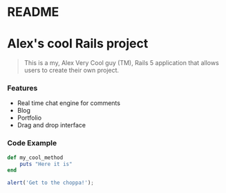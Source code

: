 # README

# Alex's cool Rails project

> This is a my, Alex Very Cool guy (TM), Rails 5 application that allows users to create their own project.

### Features

- Real time chat engine for comments
- Blog 
- Portfolio
- Drag and drop interface

### Code Example

```ruby 
def my_cool_method
	puts "Here it is"
end
```

```javascript
alert('Get to the choppa!');
```
